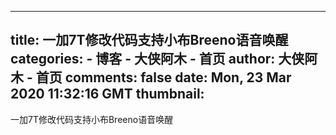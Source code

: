 
---
title: 一加7T修改代码支持小布Breeno语音唤醒
categories: 
    - 博客
    - 大侠阿木 - 首页
author: 大侠阿木 - 首页
comments: false
date: Mon, 23 Mar 2020 11:32:16 GMT
thumbnail: 
---

<div>   
一加7T修改代码支持小布Breeno语音唤醒  
</div>
            